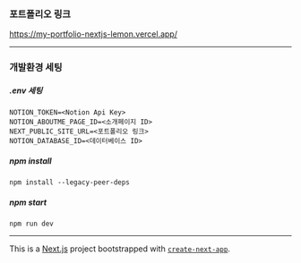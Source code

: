 ### 포트폴리오 링크
https://my-portfolio-nextjs-lemon.vercel.app/

---
### 개발환경 세팅
##### .env 세팅
```
NOTION_TOKEN=<Notion Api Key>
NOTION_ABOUTME_PAGE_ID=<소개페이지 ID>
NEXT_PUBLIC_SITE_URL=<포트폴리오 링크>
NOTION_DATABASE_ID=<데이터베이스 ID>
```

##### npm install
``` 
npm install --legacy-peer-deps
```

##### npm start
```
npm run dev
```


---
This is a [Next.js](https://nextjs.org) project bootstrapped with [`create-next-app`](https://nextjs.org/docs/app/api-reference/cli/create-next-app).
